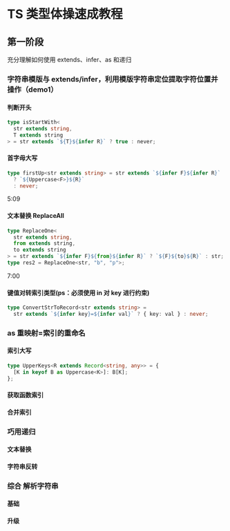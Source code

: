 <!--
 * @Description: 笔记
 * @Author: wangfengxiang
 * @Date: 2023-01-20 08:24:30
 * @LastEditTime: 2023-01-20 22:30:52
 * @LastEditors: wangfengxiang
-->

# TS 类型体操速成教程

## 第一阶段

充分理解如何使用 extends、infer、as 和递归

### 字符串模版与 extends/infer，利用模版字符串定位提取字符位置并操作（demo1）

#### 判断开头

```ts
type isStartWith<
  str extends string,
  T extends string
> = str extends `${T}${infer R}` ? true : never;
```

#### 首字母大写

```ts
type firstUp<str extends string> = str extends `${infer F}${infer R}`
  ? `${Uppercase<F>}${R}`
  : never;
```

5:09

#### 文本替换 ReplaceAll

```ts
type ReplaceOne<
  str extends string,
  from extends string,
  to extends string
> = str extends `${infer F}${from}${infer R}` ? `${F}${to}${R}` : str;
type res2 = ReplaceOne<str, "b", "p">;
```

7:00

#### 键值对转索引类型(ps：必须使用 in 对 key 进行约束)

```ts
type ConvertStrToRecord<str extends string> =
  str extends `${infer key}=${infer val}` ? { key: val } : never;
```

### as 重映射=索引的重命名

#### 索引大写

```ts
type UpperKeys<R extends Record<string, any>> = {
  [K in keyof B as Uppercase<K>]: B[K];
};
```

#### 获取函数索引

#### 合并索引

### 巧用递归

#### 文本替换

#### 字符串反转

### 综合 解析字符串

#### 基础

#### 升级
